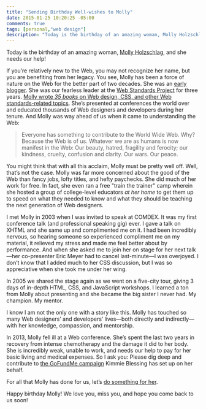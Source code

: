 ```yaml
---
title: "Sending Birthday Well-wishes to Molly"
date: 2015-01-25 10:20:25 -05:00
comments: true
tags: [personal,"web design"]
description: "Today is the birthday of an amazing woman, Molly Holzschlag, and she needs our help!"
---
```


Today is the birthday of an amazing woman, [Molly Holzschlag](http://molly.com), and she needs our help!

<!-- more -->

If you’re relatively new to the Web, you may not recognize her name, but you are benefiting from her legacy. You see, Molly has been a force of nature on the Web for the better part of two decades. She was an [early blogger](https://web.archive.org/web/20000229205046/http://www.molly.com/molly/news.html). She was our fearless leader at the [Web Standards Project](http://webstandards.org) for three years. [Molly wrote *35 books* on Web design, CSS, and other Web standards-related topics](http://www.amazon.com/gp/search?ie=UTF8&camp=1789&creative=9325&index=books&keywords=molly%20holzschlag&linkCode=ur2&tag=easydesign-20&linkId=BDCVT2YGNT7BNCHR). She’s presented at conferences the world over and educated thousands of Web designers and developers during her tenure. And Molly was way ahead of us when it came to understanding the Web:

> Everyone has something to contribute to the World Wide Web. Why? Because the Web is of us. Whatever we are as humans is now manifest in the Web: Our beauty, hatred, fragility and ferocity; our kindness, cruelty, confusion and clarity. Our wars. Our peace.

You might think that with all this acclaim, Molly must be pretty well off. Well, that’s not the case. Molly was far more concerned about the good of the Web than fancy jobs, lofty titles, and hefty paychecks. She did much of her work for free. In fact, she even ran a free "train the trainer" camp wherein she hosted a group of college-level educators *at her home* to get them up to speed on what they needed to know and what they should be teaching the next generation of Web designers.

I met Molly in 2003 when I was invited to speak at COMDEX. It was my first conference talk (and professional speaking gig) ever. I gave a talk on XHTML and she same up and complimented me on it. I had been incredibly nervous, so hearing someone so experienced compliment me on my material, it relieved my stress and made me feel better about by performance. And when she asked me to join her on stage for her next talk—her co-presenter Eric Meyer had to cancel last-minute—I was overjoyed. I don’t know that I added much to her CSS discussion, but I was so appreciative when she took me under her wing.

In 2005 we shared the stage again as we went on a five-city tour, giving 3 days of in-depth HTML, CSS, and JavaScript workshops. I learned a ton from Molly about presenting and she became the big sister I never had. My champion. My mentor.

I know I am not the only one with a story like this. Molly has touched so many Web designers’ and developers’ lives—both directly and indirectly—with her knowledge, compassion, and mentorship.

In 2013, Molly fell ill at a Web conference. She’s spent the last two years in recovery from intense chemotherapy and the damage it did to her body. She is incredibly weak, unable to work, and needs our help to pay for her basic living and medical expenses. So I ask you: Please dig deep and contribute to [the GoFundMe campaign](http://www.gofundme.com/ThanksMols) Kimmie Blessing has set up on her behalf.

For all that Molly has done for us, let’s [do something for her](http://www.gofundme.com/ThanksMols).

Happy birthday Molly! We love you, miss you, and hope you come back to us soon!
